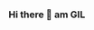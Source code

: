 ### Hi there 👋 am GIL 

<!--
**G-KIBICHII/G-KIBICHII** is a ✨ _special_ ✨ repository because its `README.md` (this file) appears on your GitHub profile.

Here are some ideas to get you started:

- 🔭 I’m currently working on ...Python
- 🌱 I’m currently learning ...javascript
- 👯 I’m looking to collaborate on ...Djago
- 🤔 I’m looking for help with ...Reactjs
- 💬 Ask me about ...anythig
- 📫 How to reach me: ...kibichiigilbert54@gmail.com, https://www.linkedin.com/in/gilbert-kibichii-a89478225/
- 😄 Pronouns: ...
- ⚡ Fun fact: ....zx
-->
